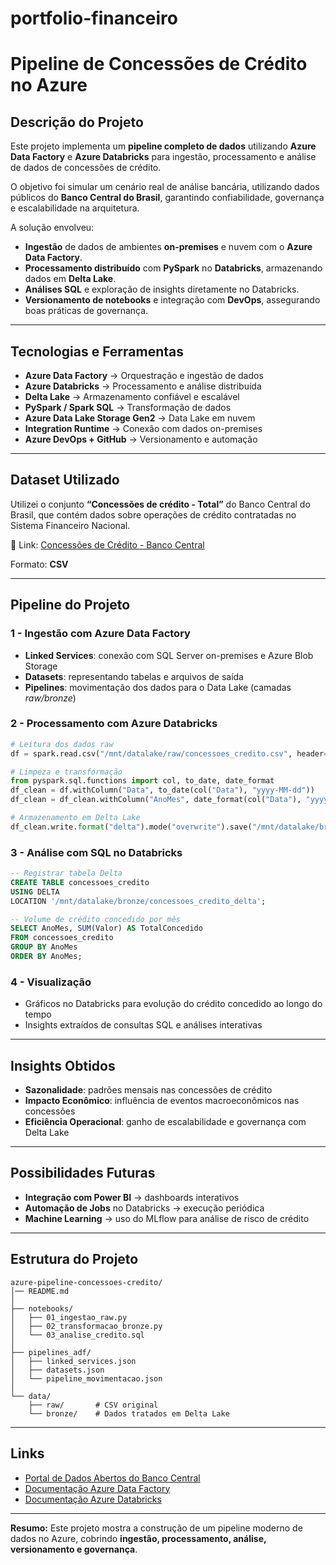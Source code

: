 # portfolio-financeiro

# Pipeline de Concessões de Crédito no Azure

## Descrição do Projeto
Este projeto implementa um **pipeline completo de dados** utilizando **Azure Data Factory** e **Azure Databricks** para ingestão, processamento e análise de dados de concessões de crédito.  

O objetivo foi simular um cenário real de análise bancária, utilizando dados públicos do **Banco Central do Brasil**, garantindo confiabilidade, governança e escalabilidade na arquitetura.  

A solução envolveu:
- **Ingestão** de dados de ambientes **on-premises** e nuvem com o **Azure Data Factory**.  
- **Processamento distribuído** com **PySpark** no **Databricks**, armazenando dados em **Delta Lake**.  
- **Análises SQL** e exploração de insights diretamente no Databricks.  
- **Versionamento de notebooks** e integração com **DevOps**, assegurando boas práticas de governança.  

---

## Tecnologias e Ferramentas
- **Azure Data Factory** → Orquestração e ingestão de dados  
- **Azure Databricks** → Processamento e análise distribuída  
- **Delta Lake** → Armazenamento confiável e escalável  
- **PySpark / Spark SQL** → Transformação de dados  
- **Azure Data Lake Storage Gen2** → Data Lake em nuvem  
- **Integration Runtime** → Conexão com dados on-premises  
- **Azure DevOps + GitHub** → Versionamento e automação  

---

## Dataset Utilizado
Utilizei o conjunto **“Concessões de crédito - Total”** do Banco Central do Brasil, que contém dados sobre operações de crédito contratadas no Sistema Financeiro Nacional.  

📎 Link: [Concessões de Crédito - Banco Central](https://dadosabertos.bcb.gov.br/dataset/20631-concessoes-de-credito---total)

Formato: **CSV**

---

## Pipeline do Projeto

### 1 - Ingestão com Azure Data Factory
- **Linked Services**: conexão com SQL Server on-premises e Azure Blob Storage  
- **Datasets**: representando tabelas e arquivos de saída  
- **Pipelines**: movimentação dos dados para o Data Lake (camadas *raw/bronze*)  

### 2 - Processamento com Azure Databricks
```python
# Leitura dos dados raw
df = spark.read.csv("/mnt/datalake/raw/concessoes_credito.csv", header=True, inferSchema=True)

# Limpeza e transformação
from pyspark.sql.functions import col, to_date, date_format
df_clean = df.withColumn("Data", to_date(col("Data"), "yyyy-MM-dd"))
df_clean = df_clean.withColumn("AnoMes", date_format(col("Data"), "yyyy-MM"))

# Armazenamento em Delta Lake
df_clean.write.format("delta").mode("overwrite").save("/mnt/datalake/bronze/concessoes_credito_delta")
````

### 3 - Análise com SQL no Databricks

```sql
-- Registrar tabela Delta
CREATE TABLE concessoes_credito
USING DELTA
LOCATION '/mnt/datalake/bronze/concessoes_credito_delta';

-- Volume de crédito concedido por mês
SELECT AnoMes, SUM(Valor) AS TotalConcedido
FROM concessoes_credito
GROUP BY AnoMes
ORDER BY AnoMes;
```

### 4 - Visualização

* Gráficos no Databricks para evolução do crédito concedido ao longo do tempo
* Insights extraídos de consultas SQL e análises interativas

---

## Insights Obtidos

* **Sazonalidade**: padrões mensais nas concessões de crédito
* **Impacto Econômico**: influência de eventos macroeconômicos nas concessões
* **Eficiência Operacional**: ganho de escalabilidade e governança com Delta Lake

---

## Possibilidades Futuras

* **Integração com Power BI** → dashboards interativos
* **Automação de Jobs** no Databricks → execução periódica
* **Machine Learning** → uso do MLflow para análise de risco de crédito

---

## Estrutura do Projeto

```
azure-pipeline-concessoes-credito/
│── README.md
│
├── notebooks/
│   ├── 01_ingestao_raw.py
│   ├── 02_transformacao_bronze.py
│   └── 03_analise_credito.sql
│
├── pipelines_adf/
│   ├── linked_services.json
│   ├── datasets.json
│   └── pipeline_movimentacao.json
│
└── data/
    ├── raw/       # CSV original
    └── bronze/    # Dados tratados em Delta Lake
```

---

## Links

* [Portal de Dados Abertos do Banco Central](https://dadosabertos.bcb.gov.br/)
* [Documentação Azure Data Factory](https://learn.microsoft.com/azure/data-factory/)
* [Documentação Azure Databricks](https://learn.microsoft.com/azure/databricks/)

---

**Resumo:** Este projeto mostra a construção de um pipeline moderno de dados no Azure, cobrindo **ingestão, processamento, análise, versionamento e governança**.
```
